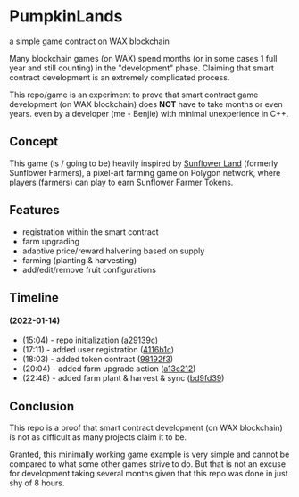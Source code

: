 # PumpkinLands
a simple game contract on WAX blockchain

Many blockchain games (on WAX) spend months (or in some cases 1 full year and still counting) in the "development" phase. Claiming that smart contract development is an extremely complicated process.

This repo/game is an experiment to prove that smart contract game development (on WAX blockchain) does **NOT** have to take months or even years. even by a developer (me - Benjie) with minimal unexperience in C++.

## Concept
This game (is / going to be) heavily inspired by [Sunflower Land](https://github.com/sunflower-farmers/sunflower-farmers) (formerly Sunflower Farmers), a pixel-art farming game on Polygon network, where players (farmers) can play to earn Sunflower Farmer Tokens.

## Features
* registration within the smart contract
* farm upgrading
* adaptive price/reward halvening based on supply
* farming (planting & harvesting)
* add/edit/remove fruit configurations 

## Timeline

####  (2022-01-14)

* (15:04) - repo initialization ([a29139c](https://github.com/benjiewheeler/PumpkinLands/commit/a29139c0f98af0299da5a2cbf6265eae9b3a4d4f))
* (17:11) - added user registration ([4116b1c](https://github.com/benjiewheeler/PumpkinLands/commit/4116b1c65bcc298ec469bb50771e9990b0983f81))
* (18:03) - added token contract ([98192f3](https://github.com/benjiewheeler/PumpkinLands/commit/98192f3c42cdc72fa71064d3489d0f538e53f788))
* (20:04) - added farm upgrade action ([a13c212](https://github.com/benjiewheeler/PumpkinLands/commit/a13c21271bfc5e0bf5f8f7734269a497e0d92d24))
* (22:48) - added farm plant & harvest & sync ([bd9fd39](https://github.com/benjiewheeler/PumpkinLands/commit/bd9fd39a235cd257af8c7f84d6e82590093445e2))

## Conclusion

This repo is a proof that smart contract development (on WAX blockchain) is not as difficult as many projects claim it to be.

Granted, this minimally working game example is very simple and cannot be compared to what some other games strive to do. But that is not an excuse for development taking several months given that this repo was done in just shy of 8 hours.